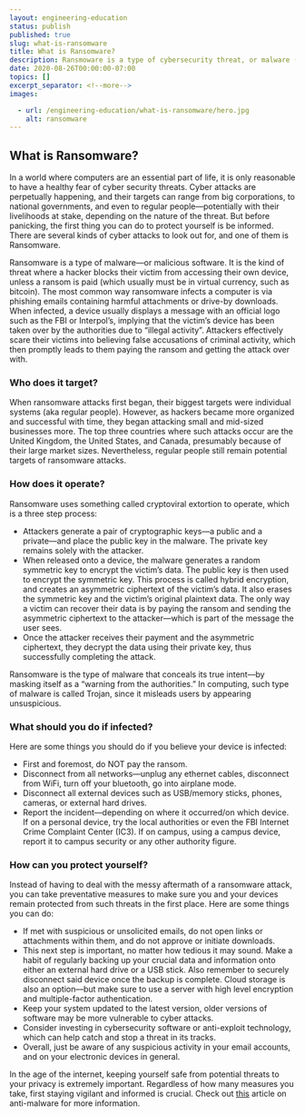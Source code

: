 ```yaml
---
layout: engineering-education
status: publish
published: true
slug: what-is-ransomware
title: What is Ransomware?
description: Ransmoware is a type of cybersecurity threat, or malware (malicious software) that attackers use to hack into their victims' devices, and force them to pay a ransom.
date: 2020-08-26T00:00:00-07:00
topics: []
excerpt_separator: <!--more-->
images:

  - url: /engineering-education/what-is-ransomware/hero.jpg
    alt: ransomware
---
```


## **What is Ransomware?**

In a world where computers are an essential part of life, it is only reasonable to have a healthy fear of cyber security threats. Cyber attacks are perpetually happening, and their targets can range from big corporations, to national governments, and even to regular people––potentially with their livelihoods at stake, depending on the nature of the threat. But before panicking, the first thing you can do to protect yourself is be informed. There are several kinds of cyber attacks to look out for, and one of them is Ransomware. 

Ransomware is a type of malware––or malicious software. It is the kind of threat where a hacker blocks their victim from accessing their own device, unless a ransom is paid (which usually must be in virtual currency, such as bitcoin). The most common way ransomware infects a computer is via phishing emails containing harmful attachments or drive-by downloads. When infected, a device usually displays a message with an official logo such as the FBI or Interpol’s, implying that the victim’s device has been taken over by the authorities due to “illegal activity”. Attackers effectively scare their victims into believing false accusations of criminal activity, which then promptly leads to them paying the ransom and getting the attack over with.

### **Who does it target?**

When ransomware attacks first began, their biggest targets were individual systems (aka regular people). However, as hackers became more organized and successful with time, they began attacking small and mid-sized businesses more. The top three countries where such attacks occur are the United Kingdom, the United States, and Canada, presumably because of their large market sizes. Nevertheless, regular people still remain potential targets of ransomware attacks. 

### **How does it operate?**

Ransomware uses something called cryptoviral extortion to operate, which is a three step process:
- Attackers generate a pair of cryptographic keys––a public and a private––and place the public key in the malware. The private key remains solely with the attacker.
- When released onto a device, the malware generates a random symmetric key to encrypt the victim’s data. The public key is then used to encrypt the symmetric key. This process is called hybrid encryption, and creates an asymmetric ciphertext of the victim’s data. It also erases the symmetric key and the victim’s original plaintext data. The only way a victim can recover their data is by paying the ransom and sending the asymmetric ciphertext to the attacker––which is part of the message the user sees.
- Once the attacker receives their payment and the asymmetric ciphertext, they decrypt the data using their private key, thus successfully completing the attack.

Ransomware is the type of malware that conceals its true intent––by masking itself as a “warning from the authorities.” In computing, such type of malware is called Trojan, since it misleads users by appearing unsuspicious. 

### **What should you do if infected?**

Here are some things you should do if you believe your device is infected:
- First and foremost, do NOT pay the ransom.
- Disconnect from all networks––unplug any ethernet cables, disconnect from WiFi, turn off your bluetooth, go into airplane mode.
- Disconnect all external devices such as USB/memory sticks, phones, cameras, or external hard drives.
- Report the incident––depending on where it occurred/on which device. If on a personal device, try the local authorities or even the FBI Internet Crime Complaint Center (IC3). If on campus, using a campus device, report it to campus security or any other authority figure.

### **How can you protect yourself?**

Instead of having to deal with the messy aftermath of a ransomware attack, you can take preventative measures to make sure you and your devices remain protected from such threats in the first place. Here are some things you can do:
- If met with suspicious or unsolicited emails, do not open links or attachments within them, and do not approve or initiate downloads. 
- This next step is important, no matter how tedious it may sound. Make a habit of regularly backing up your crucial data and information onto either an external hard drive or a USB stick. Also remember to securely disconnect said device once the backup is complete. Cloud storage is also an option––but make sure to use a server with high level encryption and multiple-factor authentication. 
- Keep your system updated to the latest version, older versions of software may be more vulnerable to cyber attacks. 
- Consider investing in cybersecurity software or anti-exploit technology, which can help catch and stop a threat in its tracks. 
- Overall, just be aware of any suspicious activity in your email accounts, and on your electronic devices in general. 

In the age of the internet, keeping yourself safe from potential threats to your privacy is extremely important. Regardless of how many measures you take, first staying vigilant and informed is crucial. Check out [this](https://www.section.io/engineering-education/what-is-anti-virus-software/) article on anti-malware for more information. 


